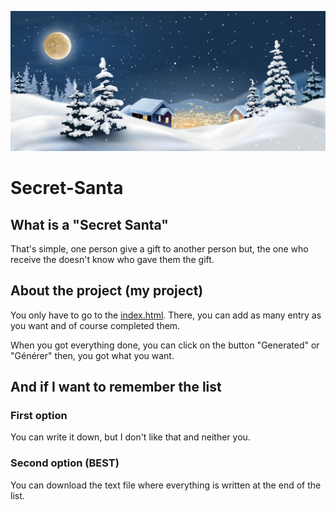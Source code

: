 ![A christmas image](https://github.com/NamelessProj/Secret-Santa/blob/main/img/Y.jpg)

# Secret-Santa

## What is a "Secret Santa"
That's simple, one person give a gift to another person but, the one who receive the doesn't know who gave them the gift.

## About the project (my project)
You only have to go to the [index.html](docs/index.html). There, you can add as many entry as you want and of course completed them.

When you got everything done, you can click on the button "Generated" or "Générer" then, you got what you want.

## And if I want to remember the list
### First option
You can write it down, but I don't like that and neither you.
### Second option (BEST)
You can download the text file where everything is written at the end of the list. 

